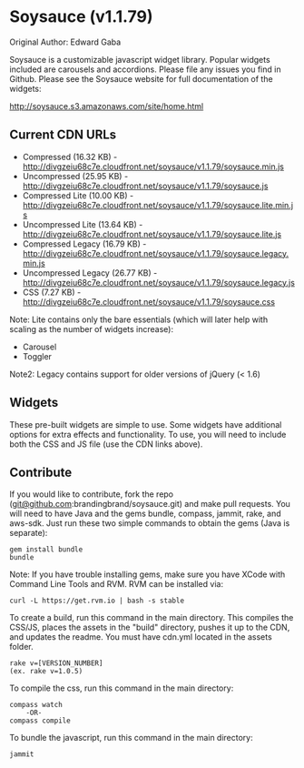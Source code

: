 # Soysauce (v1.1.79)
Original Author: Edward Gaba

Soysauce is a customizable javascript widget library. Popular widgets included are carousels and accordions. Please file any issues you find in Github. Please see the Soysauce website for full documentation of the widgets:

http://soysauce.s3.amazonaws.com/site/home.html

## Current CDN URLs
* Compressed (16.32 KB) - http://divgzeiu68c7e.cloudfront.net/soysauce/v1.1.79/soysauce.min.js
* Uncompressed (25.95 KB) - http://divgzeiu68c7e.cloudfront.net/soysauce/v1.1.79/soysauce.js
* Compressed Lite (10.00 KB) - http://divgzeiu68c7e.cloudfront.net/soysauce/v1.1.79/soysauce.lite.min.js
* Uncompressed Lite (13.64 KB) - http://divgzeiu68c7e.cloudfront.net/soysauce/v1.1.79/soysauce.lite.js
* Compressed Legacy (16.79 KB) - http://divgzeiu68c7e.cloudfront.net/soysauce/v1.1.79/soysauce.legacy.min.js
* Uncompressed Legacy (26.77 KB) - http://divgzeiu68c7e.cloudfront.net/soysauce/v1.1.79/soysauce.legacy.js
* CSS (7.27 KB) - http://divgzeiu68c7e.cloudfront.net/soysauce/v1.1.79/soysauce.css

Note: Lite contains only the bare essentials (which will later help with scaling as the number of widgets increase):
* Carousel
* Toggler

Note2: Legacy contains support for older versions of jQuery (< 1.6)

## Widgets
These pre-built widgets are simple to use. Some widgets have additional options for extra effects and functionality. To use, you will need to include both the CSS and JS file (use the CDN links above).

## Contribute
If you would like to contribute, fork the repo (git@github.com:brandingbrand/soysauce.git) and make pull requests. You will need to have Java and the gems bundle, compass, jammit, rake, and aws-sdk. Just run these two simple commands to obtain the gems (Java is separate):

	gem install bundle
	bundle

Note: If you have trouble installing gems, make sure you have XCode with Command Line Tools and RVM. RVM can be installed via:

	curl -L https://get.rvm.io | bash -s stable

To create a build, run this command in the main directory. This compiles the CSS/JS, places the assets in the "build" directory, pushes it up to the CDN, and updates the readme. You must have cdn.yml located in the assets folder.

	rake v=[VERSION_NUMBER]
	(ex. rake v=1.0.5)

To compile the css, run this command in the main directory:

	compass watch
		-OR-
	compass compile

To bundle the javascript, run this command in the main directory:

	jammit
